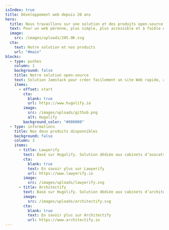 ```yaml
---
isIndex: true
title: Développement web depuis 20 ans
hero:
  title: Nous travaillons sur une solution et des produits open-source
  text: Pour un web pérenne, plus simple, plus accessible et à faible émission de carbone.
  image:
    src: /images/uploads/205.OK.svg
  cta:
    text: Notre solution et nos produits
    url: "#main"
blocks:
  - type: pushes
    column: 1
    background: false
    title: Notre solution open-source
    text: Solution Jamstack pour créer facilement un site Web rapide, aussi accessible que possible et à faible émission de carbone.
    items:
      - offset: start
        cta:
          blank: true
          url: https://www.hugolify.io
        image:
          src: /images/uploads/github.png
          alt: Hugolify
        background_color: "#000000"
  - type: informations
    title: Nos deux produits disponnibles
    background: false
    column: 3
    items:
      - title: Lawyerify
        text: Basé sur Hugolify. Solution dédiée aux cabinets d’avocats.
        cta:
          blank: true
          text: En savoir plus sur Lawyerify
          url: https://www.lawyerify.io
        image:
          src: /images/uploads/lawyerify.svg
      - title: Architectify
        text: Basé sur Hugolify. Solution dédiée aux cabinets d’architectes.
        image:
          src: /images/uploads/architectify.svg
        cta:
          blank: true
          text: En savoir plus sur Architectify
          url: https://www.architectify.io
---
```

